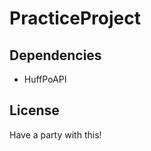 PracticeProject
===============

Dependencies
------------

* HuffPoAPI

License
-------
Have a party with this!

